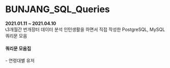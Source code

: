 # BUNJANG_SQL_Queries
<b>2021.01.11 ~ 2021.04.10</b><br>
📞3개월간 번개장터 데이터 분석 인턴생활을 하면서 직접 작성한 PostgreSQL, MySQL 쿼리문 모음


<h4>쿼리문 모음집</h4>
- 연령대별 유저 
